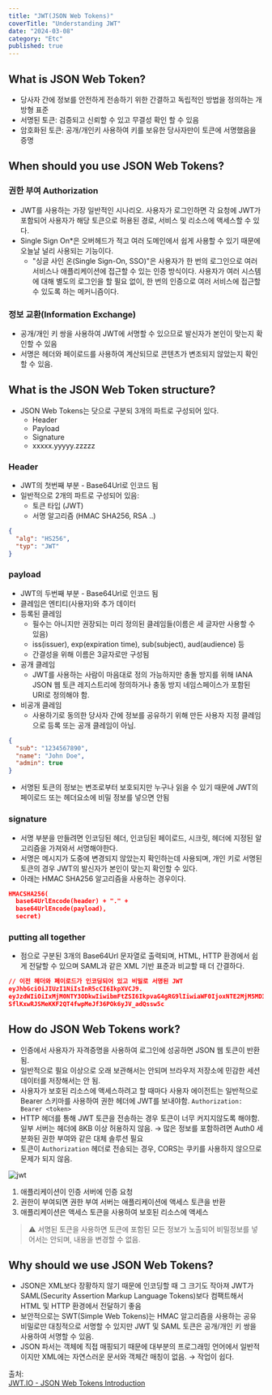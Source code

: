 ```yaml
---
title: "JWT(JSON Web Tokens)"
coverTitle: "Understanding JWT"
date: "2024-03-08"
category: "Etc"
published: true
---
```


## **What is JSON Web Token?**

- 당사자 간에 정보를 안전하게 전송하기 위한 간결하고 독립적인 방법을 정의하는 개방형 표준
- 서명된 토큰: 검증되고 신뢰할 수 있고 무결성 확인 할 수 있음
- 암호화된 토큰: 공개/개인키 사용하여 키를 보유한 당사자만이 토큰에 서명했음을 증명

## **When should you use JSON Web Tokens?**

### 권한 부여 Authorization

- JWT를 사용하는 가장 일반적인 시나리오. 사용자가 로그인하면 각 요청에 JWT가 포함되어 사용자가 해당 토큰으로 허용된 경로, 서비스 및 리소스에 액세스할 수 있다.
- Single Sign On\*은 오버헤드가 적고 여러 도메인에서 쉽게 사용할 수 있기 때문에 오늘날 널리 사용되는 기능이다.
  - "싱글 사인 온(Single Sign-On, SSO)"은 사용자가 한 번의 로그인으로 여러 서비스나 애플리케이션에 접근할 수 있는 인증 방식이다. 사용자가 여러 시스템에 대해 별도의 로그인을 할 필요 없이, 한 번의 인증으로 여러 서비스에 접근할 수 있도록 하는 메커니즘이다.

### 정보 교환(Information Exchange)

- 공개/개인 키 쌍을 사용하여 JWT에 서명할 수 있으므로 발신자가 본인이 맞는지 확인할 수 있음
- 서명은 헤더와 페이로드를 사용하여 계산되므로 콘텐츠가 변조되지 않았는지 확인할 수 있음.

## **What is the JSON Web Token structure?**

- JSON Web Tokens는 닷으로 구분되 3개의 파트로 구성되어 있다.
  - Header
  - Payload
  - Signature
  - xxxxx.yyyyy.zzzzz

### Header

- JWT의 첫번째 부분 - Base64Url로 인코드 됨
- 일반적으로 2개의 파트로 구성되어 있음:
  - 토큰 타입 (JWT)
  - 서명 알고리즘 (HMAC SHA256, RSA ..)

```json
{
  "alg": "HS256",
  "typ": "JWT"
}
```

### payload

- JWT의 두번째 부분 - Base64Url로 인코드 됨
- 클레임은 엔티티(사용자)와 추가 데이터
- 등록된 클레임
  - 필수는 아니지만 권장되는 미리 정의된 클레임들(이름은 세 글자만 사용할 수 있음)
  - iss(issuer), exp(expiration time), sub(subject), aud(audience) 등
  - 간결성을 위해 이름은 3글자로만 구성됨
- 공개 클레임
  - JWT를 사용하는 사람이 마음대로 정의 가능하지만 충돌 방지를 위해 IANA JSON 웹 토큰 레지스트리에 정의하거나 충동 방지 네임스페이스가 포함된 URI로 정의해야 함.
- 비공개 클레임
  - 사용하기로 동의한 당사자 간에 정보를 공유하기 위해 만든 사용자 지정 클레임으로 등록 또는 공개 클레임이 아님.

```json
{
  "sub": "1234567890",
  "name": "John Doe",
  "admin": true
}
```

- 서명된 토큰의 정보는 변조로부터 보호되지만 누구나 읽을 수 있기 때문에 JWT의 페이로드 또는 헤더요소에 비밀 정보를 넣으면 안됨

### signature

- 서명 부분을 만들려면 인코딩된 헤더, 인코딩된 페이로드, 시크릿, 헤더에 지정된 알고리즘을 가져와서 서명해야한다.
- 서명은 메시지가 도중에 변경되지 않았는지 확인하는데 사용되며, 개인 키로 서명된 토큰의 경우 JWT의 발신자가 본인이 맞는지 확인할 수 있다.
- 아래는 HMAC SHA256 알고리즘을 사용하는 경우이다.

```json
HMACSHA256(
  base64UrlEncode(header) + "." +
  base64UrlEncode(payload),
  secret)
```

### putting all together

- 점으로 구분된 3개의 Base64Url 문자열로 출력되며, HTML, HTTP 환경에서 쉽게 전달할 수 있으며 SAML과 같은 XML 기반 표준과 비교할 때 더 간결하다.

```json
// 이전 헤더와 페이로드가 인코딩되어 있고 비밀로 서명된 JWT
eyJhbGciOiJIUzI1NiIsInR5cCI6IkpXVCJ9.
eyJzdWIiOiIxMjM0NTY3ODkwIiwibmFtZSI6IkpvaG4gRG9lIiwiaWF0IjoxNTE2MjM5MDIyfQ.
SflKxwRJSMeKKF2QT4fwpMeJf36POk6yJV_adQssw5c
```

## **How do JSON Web Tokens work?**

- 인증에서 사용자가 자격증명을 사용하여 로그인에 성공하면 JSON 웹 토큰이 반환됨.
- 일반적으로 필요 이상으로 오래 보관해서는 안되며 브라우저 저장소에 민감한 세션 데이터를 저장해서는 안 됨.
- 사용자가 보호된 리소스에 액세스하려고 할 때마다 사용자 에이전트는 일반적으로 Bearer 스키마를 사용하여 권한 헤더에 JWT를 보내야함. `Authorization: Bearer <token>`
- HTTP 헤더를 통해 JWT 토큰을 전송하는 경우 토큰이 너무 커지지않도록 해야함. 일부 서버는 헤더에 8KB 이상 허용하지 않음. → 많은 정보를 포함하려면 Auth0 세분화된 권한 부여와 같은 대체 솔루션 필요
- 토큰이 `Authorization` 헤더로 전송되는 경우, CORS는 쿠키를 사용하지 않으므로 문제가 되지 않음.

![jwt](/imgs/blog/posts/cpu-scheduling/ready_waiting_queue.png)

1. 애플리케이션이 인증 서버에 인증 요청
2. 권한이 부여되면 권한 부여 서버는 애플리케이션에 액세스 토큰을 반환
3. 애플리케이션은 액세스 토큰을 사용하여 보호된 리소스에 액세스

> ⚠️ 서명된 토큰을 사용하면 토큰에 포함된 모든 정보가 노출되어 비밀정보를 넣어서는 안되며, 내용을 변경할 수 없음.

## **Why should we use JSON Web Tokens?**

- JSON은 XML보다 장황하지 않기 때문에 인코딩할 때 그 크기도 작아져 JWT가 SAML(Security Assertion Markup Language Tokens)보다 컴팩트해서 HTML 및 HTTP 환경에서 전달하기 좋음
- 보안적으로는 SWT(Simple Web Tokens)는 HMAC 알고리즘을 사용하는 공유 비밀로만 대칭적으로 서명할 수 있지만 JWT 및 SAML 토큰은 공개/개인 키 쌍을 사용하여 서명할 수 있음.
- JSON 파서는 객체에 직접 매핑되기 때문에 대부분의 프로그래밍 언어에서 일반적이지만 XML에는 자연스러운 문서와 객체간 매칭이 없음. → 작업이 쉽다.

출처:  
[JWT.IO - JSON Web Tokens Introduction](https://jwt.io/introduction)
